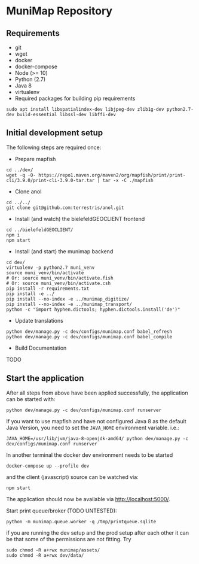 # MuniMap Repository

## Requirements

* git
* wget
* docker
* docker-compose
* Node (>= 10)
* Python (2.7)
* Java 8
* virtualenv
* Required packages for building pip requirements
```
sudo apt install libspatialindex-dev libjpeg-dev zlib1g-dev python2.7-dev build-essential libssl-dev libffi-dev
```

## Initial development setup

The following steps are required once:

* Prepare mapfish

```
cd ../dev/
wget -q -O- https://repo1.maven.org/maven2/org/mapfish/print/print-cli/3.9.0/print-cli-3.9.0-tar.tar | tar -x -C ./mapfish
``` 

* Clone anol

```
cd ../../
git clone git@github.com:terrestris/anol.git
```

* Install (and watch) the bielefeldGEOCLIENT frontend

```
cd ../bielefeldGEOCLIENT/
npm i
npm start
```

* Install (and start) the munimap backend

```
cd dev/
virtualenv -p python2.7 muni_venv
source muni_venv/bin/activate
# Or: source muni_venv/bin/activate.fish
# Or: source muni_venv/bin/activate.csh
pip install -r requirements.txt
pip install -e ../
pip install --no-index -e ../munimap_digitize/
pip install --no-index -e ../munimap_transport/
python -c "import hyphen.dictools; hyphen.dictools.install('de')"
```

* Update translations

```
python dev/manage.py -c dev/configs/munimap.conf babel_refresh
python dev/manage.py -c dev/configs/munimap.conf babel_compile
```

* Build Documentation

TODO

## Start the application

After all steps from above have been applied successfully, the application can be started with:

```
python dev/manage.py -c dev/configs/munimap.conf runserver
```

If you want to use mapfish and have not configured Java 8 as the default Java Version, you need to set the `JAVA_HOME` environment variable. i.e.:
```
JAVA_HOME=/usr/lib/jvm/java-8-openjdk-amd64/ python dev/manage.py -c dev/configs/munimap.conf runserver
```

In another terminal the docker dev environment needs to be started
```
docker-compose up --profile dev 
```

and the client (javascript) source can be watched via:

```
npm start
```

The application should now be available via [http://localhost:5000/](http://localhost:5000/).

Start print queue/broker (TODO UNTESTED):

```
python -m munimap.queue.worker -q /tmp/printqueue.sqlite
```



if you are running the dev setup and the prod setup after each other it can be that some of the permissions are not fitting. Try
```
sudo chmod -R a+rwx munimap/assets/
sudo chmod -R a+rwx dev/data/
```